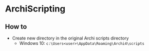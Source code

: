 # ArchiScripting 
## How to
* Create new directory in the original Archi scripts directory
  - Windows 10: <code>c:\Users\<user>\AppData\Roaming\Archi4\scripts</code> 

